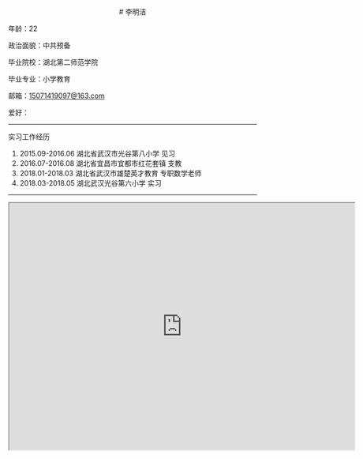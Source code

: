 <center># 李明洁</center>

年龄：22

政治面貌：中共预备

毕业院校：湖北第二师范学院

毕业专业：小学教育

邮箱：15071419097@163.com

爱好：

---

实习工作经历

1.  2015.09-2016.06    湖北省武汉市光谷第八小学	见习
2.  2016.07-2016.08    湖北省宜昌市宜都市红花套镇    支教
3.  2018.01-2018.03    湖北省武汉市雄楚英才教育    专职数学老师
4.  2018.03-2018.05    湖北武汉光谷第六小学    实习

---

<iframe height=500 width=700 src="https://limingjiejie.oss-cn-beijing.aliyuncs.com/%E5%BD%93%E5%9C%B0%E7%94%B5%E8%A7%86%E5%8F%B0%E7%9A%84%E6%8A%A5%E9%81%93%E5%89%AA%E8%BE%91.dvd.mp4" />

---

本科成绩

科研情况

获奖情况

技能证书：

1. 教师资格证
2. 英语六级
3. 计算机二级
4. 普通话二甲
5. 机动车C1
